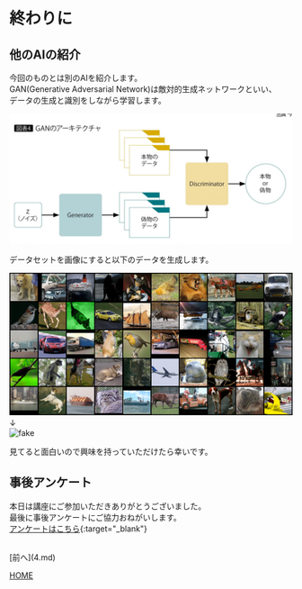 # 終わりに

## 他のAIの紹介
今回のものとは別のAIを紹介します。  
GAN(Generative Adversarial Network)は敵対的生成ネットワークといい、  
データの生成と識別をしながら学習します。  

![gan](GAN.jpg)  

データセットを画像にすると以下のデータを生成します。  

![real](real.png)  
↓　  
![fake](fake.gif)  

見てると面白いので興味を持っていただけたら幸いです。  

## 事後アンケート
本日は講座にご参加いただきありがとうございました。  
最後に事後アンケートにご協力おねがいします。  
[アンケートはこちら](https://forms.gle/U593nFjjSk4zqwH4A){:target="_blank"}

<br>
[前へ](4.md)

[HOME](index.md)
